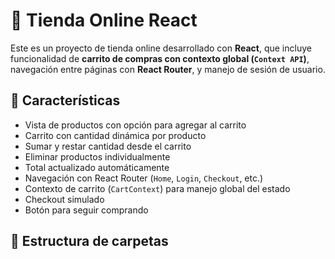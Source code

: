 # 🛒 Tienda Online React

Este es un proyecto de tienda online desarrollado con **React**, que incluye funcionalidad de **carrito de compras con contexto global (`Context API`)**, navegación entre páginas con **React Router**, y manejo de sesión de usuario.

## 🚀 Características

- Vista de productos con opción para agregar al carrito
- Carrito con cantidad dinámica por producto
- Sumar y restar cantidad desde el carrito
- Eliminar productos individualmente
- Total actualizado automáticamente
- Navegación con React Router (`Home`, `Login`, `Checkout`, etc.)
- Contexto de carrito (`CartContext`) para manejo global del estado
- Checkout simulado
- Botón para seguir comprando

## 📁 Estructura de carpetas